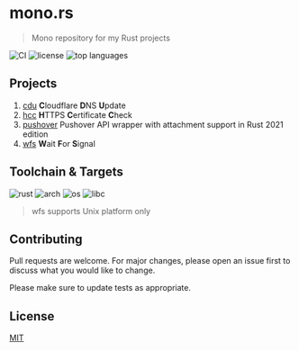 # mono.rs

> Mono repository for my Rust projects

![CI](https://img.shields.io/github/workflow/status/henry40408/mono-rs/CI)
![license](https://img.shields.io/github/license/henry40408/mono-rs)
![top languages](https://img.shields.io/github/languages/top/henry40408/mono-rs)

## Projects

1. [cdu](cdu/README.md) **C**loudflare **D**NS **U**pdate
2. [hcc](hcc/README.md) **H**TTPS **C**ertificate **C**heck
4. [pushover](pushover/README.md) Pushover API wrapper with attachment support in Rust 2021 edition
5. [wfs](wfs/README.md) **W**ait **F**or **S**ignal

## Toolchain & Targets

![rust](https://img.shields.io/badge/rust-1.64.0%20|%20stable%20|%20nightly-blue)
![arch](https://img.shields.io/badge/arch-amd64%20%7C%20arm64-blue)
![os](https://img.shields.io/badge/os-linux%20%7C%20macos%20%7C%20windows-blue)
![libc](https://img.shields.io/badge/libc-gnu%20%7C%20musl%20%7C%20msvc-blue)

> wfs supports Unix platform only

## Contributing

Pull requests are welcome. For major changes, please open an issue first to discuss what you would like to change.

Please make sure to update tests as appropriate.

## License

[MIT](https://choosealicense.com/licenses/mit/)
